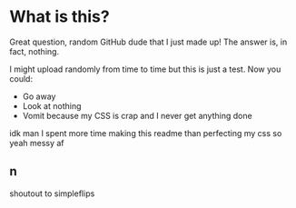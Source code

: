 # What is this?
Great question, random GitHub dude that I just made up! The answer is, in fact, nothing.

I might upload randomly from time to time but this is just a test. Now you could:

- Go away
- Look at nothing
- Vomit because my CSS is crap and I never get anything done

idk man I spent more time making this readme than perfecting my css so yeah messy af

## n
shoutout to simpleflips
